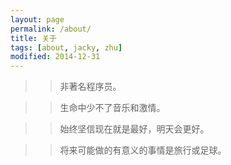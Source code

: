 ```yaml
---
layout: page
permalink: /about/
title: 关于
tags: [about, jacky, zhu]
modified: 2014-12-31
---
```

>>非著名程序员。

>>生命中少不了音乐和激情。

>>始终坚信现在就是最好，明天会更好。

>>将来可能做的有意义的事情是旅行或足球。
